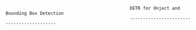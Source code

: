 


                                                   DETR for Onject and Bounding Box Detection
                                                   ------------------------------------------
                                                  
